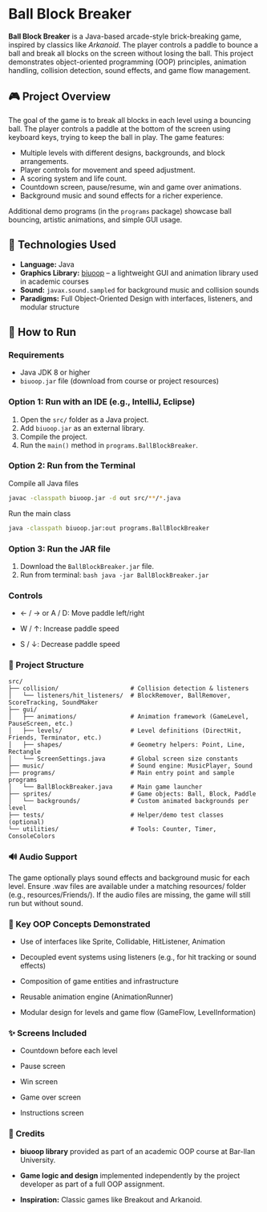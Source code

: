 # Ball Block Breaker

**Ball Block Breaker** is a Java-based arcade-style brick-breaking game, inspired by classics like *Arkanoid*. The player controls a paddle to bounce a ball and break all blocks on the screen without losing the ball. This project demonstrates object-oriented programming (OOP) principles, animation handling, collision detection, sound effects, and game flow management.

## 🎮 Project Overview

The goal of the game is to break all blocks in each level using a bouncing ball. The player controls a paddle at the bottom of the screen using keyboard keys, trying to keep the ball in play. The game features:

- Multiple levels with different designs, backgrounds, and block arrangements.
- Player controls for movement and speed adjustment.
- A scoring system and life count.
- Countdown screen, pause/resume, win and game over animations.
- Background music and sound effects for a richer experience.

Additional demo programs (in the `programs` package) showcase ball bouncing, artistic animations, and simple GUI usage.

## 🧰 Technologies Used

- **Language:** Java
- **Graphics Library:** [biuoop](https://www.cs.biu.ac.il/~baraks/oop/biuoop.jar) – a lightweight GUI and animation library used in academic courses
- **Sound:** `javax.sound.sampled` for background music and collision sounds
- **Paradigms:** Full Object-Oriented Design with interfaces, listeners, and modular structure

## 🚀 How to Run

### Requirements

- Java JDK 8 or higher
- `biuoop.jar` file (download from course or project resources)

### Option 1: Run with an IDE (e.g., IntelliJ, Eclipse)

1. Open the `src/` folder as a Java project.
2. Add `biuoop.jar` as an external library.
3. Compile the project.
4. Run the `main()` method in `programs.BallBlockBreaker`.

### Option 2: Run from the Terminal

Compile all Java files
```bash
javac -classpath biuoop.jar -d out src/**/*.java
```
Run the main class
```bash
java -classpath biuoop.jar:out programs.BallBlockBreaker
```

### Option 3: Run the JAR file

1. Download the `BallBlockBreaker.jar` file.
2. Run from terminal: ```bash java -jar BallBlockBreaker.jar```


### Controls
- ← / → or A / D: Move paddle left/right

- W / ↑: Increase paddle speed

- S / ↓: Decrease paddle speed


### 📁 Project Structure
```text
src/
├── collision/                    # Collision detection & listeners
│   └── listeners/hit_listeners/  # BlockRemover, BallRemover, ScoreTracking, SoundMaker
├── gui/
│   ├── animations/               # Animation framework (GameLevel, PauseScreen, etc.)
│   ├── levels/                   # Level definitions (DirectHit, Friends, Terminator, etc.)
│   ├── shapes/                   # Geometry helpers: Point, Line, Rectangle
│   └── ScreenSettings.java       # Global screen size constants
├── music/                        # Sound engine: MusicPlayer, Sound
├── programs/                     # Main entry point and sample programs
│   └── BallBlockBreaker.java     # Main game launcher
├── sprites/                      # Game objects: Ball, Block, Paddle
│   └── backgrounds/              # Custom animated backgrounds per level
├── tests/                        # Helper/demo test classes (optional)
└── utilities/                    # Tools: Counter, Timer, ConsoleColors
```

### 🔊 Audio Support

The game optionally plays sound effects and background music for each level. Ensure .wav files are available under a matching resources/ folder (e.g., resources/Friends/). If the audio files are missing, the game will still run but without sound.


### 🧠 Key OOP Concepts Demonstrated

- Use of interfaces like Sprite, Collidable, HitListener, Animation

- Decoupled event systems using listeners (e.g., for hit tracking or sound effects)

- Composition of game entities and infrastructure

- Reusable animation engine (AnimationRunner)

- Modular design for levels and game flow (GameFlow, LevelInformation)


### ✨ Screens Included

- Countdown before each level

- Pause screen

- Win screen

- Game over screen

- Instructions screen


### 🙏 Credits

- **biuoop library** provided as part of an academic OOP course at Bar-Ilan University.

- **Game logic and design** implemented independently by the project developer as part of a full OOP assignment.

- **Inspiration:** Classic games like Breakout and Arkanoid.


